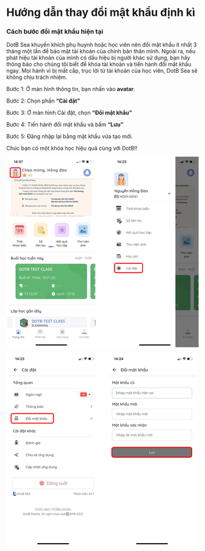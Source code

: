 # Hướng dẫn thay đổi mật khẩu định kì

### Cách bước đổi mật khẩu hiện tại

DotB Sea khuyến khích phụ huynh hoặc học viên nên đổi mật khẩu ít nhất 3 tháng một lần để bảo mật tài khoản của chính bản thân mình. Ngoài ra, nếu phát hiệu tài khoản của mình có dấu hiệu bị người khác sử dụng, bạn hãy thông báo cho chúng tôi biết để khóa tài khoản và tiến hành đổi mật khẩu ngay. Mọi hành vi bị mất cắp, trục lời từ tài khoản của học viên, DotB Sea sẽ không chịu trách nhiệm.

Bước 1: Ở màn hình thông tin, bạn nhấn vào **avatar**.

Bước 2: Chọn phần **“Cài đặt”**

Bước 3: Ở màn hình Cài đặt, chọn **“Đổi mật khẩu”**

Bước 4: Tiến hành đổi mật khẩu và bấm **“Lưu”**

Bước 5: Đăng nhập lại bằng mật khẩu vừa tạo mới.

Chúc bạn có một khóa học hiệu quả cùng với DotB!!

![](<../../.gitbook/assets/image (118).png>)

![](<../../.gitbook/assets/image (122).png>)

